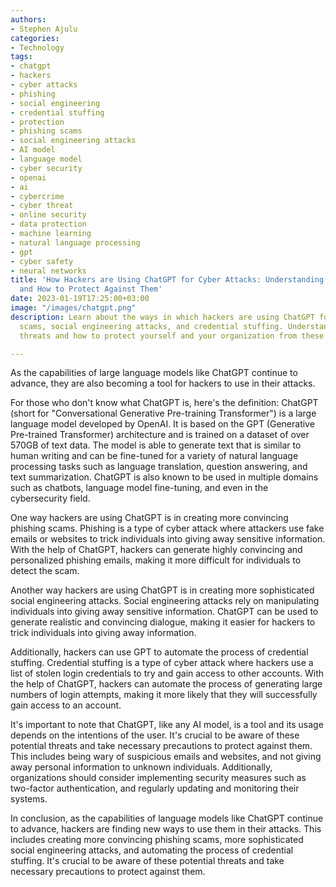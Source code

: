 ```yaml
---
authors:
- Stephen Ajulu
categories:
- Technology
tags:
- chatgpt
- hackers
- cyber attacks
- phishing
- social engineering
- credential stuffing
- protection
- phishing scams
- social engineering attacks
- AI model
- language model
- cyber security
- openai
- ai
- cybercrime
- cyber threat
- online security
- data protection
- machine learning
- natural language processing
- gpt
- cyber safety
- neural networks
title: 'How Hackers are Using ChatGPT for Cyber Attacks: Understanding the Threats
  and How to Protect Against Them'
date: 2023-01-19T17:25:00+03:00
image: "/images/chatgpt.png"
description: Learn about the ways in which hackers are using ChatGPT for phishing
  scams, social engineering attacks, and credential stuffing. Understand the potential
  threats and how to protect yourself and your organization from these attacks.

---
```

As the capabilities of large language models like ChatGPT continue to advance, they are also becoming a tool for hackers to use in their attacks.

For those who don't know what ChatGPT is, here's the definition: ChatGPT (short for "Conversational Generative Pre-training Transformer") is a large language model developed by OpenAI. It is based on the GPT (Generative Pre-trained Transformer) architecture and is trained on a dataset of over 570GB of text data. The model is able to generate text that is similar to human writing and can be fine-tuned for a variety of natural language processing tasks such as language translation, question answering, and text summarization. ChatGPT is also known to be used in multiple domains such as chatbots, language model fine-tuning, and even in the cybersecurity field.

One way hackers are using ChatGPT is in creating more convincing phishing scams. Phishing is a type of cyber attack where attackers use fake emails or websites to trick individuals into giving away sensitive information. With the help of ChatGPT, hackers can generate highly convincing and personalized phishing emails, making it more difficult for individuals to detect the scam.

Another way hackers are using ChatGPT is in creating more sophisticated social engineering attacks. Social engineering attacks rely on manipulating individuals into giving away sensitive information. ChatGPT can be used to generate realistic and convincing dialogue, making it easier for hackers to trick individuals into giving away information.

Additionally, hackers can use GPT to automate the process of credential stuffing. Credential stuffing is a type of cyber attack where hackers use a list of stolen login credentials to try and gain access to other accounts. With the help of ChatGPT, hackers can automate the process of generating large numbers of login attempts, making it more likely that they will successfully gain access to an account.

It's important to note that ChatGPT, like any AI model, is a tool and its usage depends on the intentions of the user. It's crucial to be aware of these potential threats and take necessary precautions to protect against them. This includes being wary of suspicious emails and websites, and not giving away personal information to unknown individuals. Additionally, organizations should consider implementing security measures such as two-factor authentication, and regularly updating and monitoring their systems.

In conclusion, as the capabilities of language models like ChatGPT continue to advance, hackers are finding new ways to use them in their attacks. This includes creating more convincing phishing scams, more sophisticated social engineering attacks, and automating the process of credential stuffing. It's crucial to be aware of these potential threats and take necessary precautions to protect against them.
